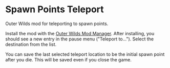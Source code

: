 # Spawn Points Teleport

Outer Wilds mod for teleporting to spawn points.

Install the mod with the [Outer Wilds Mod Manager](https://outerwildsmods.com/mod-manager/). After installing, you should see a new entry in the pause menu ("Teleport to..."). Select the destination from the list.

You can save the last selected teleport location to be the initial spawn point after you die. This will be saved even if you close the game.
